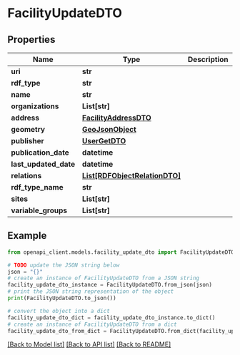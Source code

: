 # FacilityUpdateDTO


## Properties

Name | Type | Description | Notes
------------ | ------------- | ------------- | -------------
**uri** | **str** |  | 
**rdf_type** | **str** |  | [optional] 
**name** | **str** |  | [optional] 
**organizations** | **List[str]** |  | [optional] 
**address** | [**FacilityAddressDTO**](FacilityAddressDTO.md) |  | [optional] 
**geometry** | [**GeoJsonObject**](GeoJsonObject.md) |  | [optional] 
**publisher** | [**UserGetDTO**](UserGetDTO.md) |  | [optional] 
**publication_date** | **datetime** |  | [optional] 
**last_updated_date** | **datetime** |  | [optional] 
**relations** | [**List[RDFObjectRelationDTO]**](RDFObjectRelationDTO.md) |  | [optional] 
**rdf_type_name** | **str** |  | [optional] 
**sites** | **List[str]** |  | [optional] 
**variable_groups** | **List[str]** |  | [optional] 

## Example

```python
from openapi_client.models.facility_update_dto import FacilityUpdateDTO

# TODO update the JSON string below
json = "{}"
# create an instance of FacilityUpdateDTO from a JSON string
facility_update_dto_instance = FacilityUpdateDTO.from_json(json)
# print the JSON string representation of the object
print(FacilityUpdateDTO.to_json())

# convert the object into a dict
facility_update_dto_dict = facility_update_dto_instance.to_dict()
# create an instance of FacilityUpdateDTO from a dict
facility_update_dto_from_dict = FacilityUpdateDTO.from_dict(facility_update_dto_dict)
```
[[Back to Model list]](../README.md#documentation-for-models) [[Back to API list]](../README.md#documentation-for-api-endpoints) [[Back to README]](../README.md)



